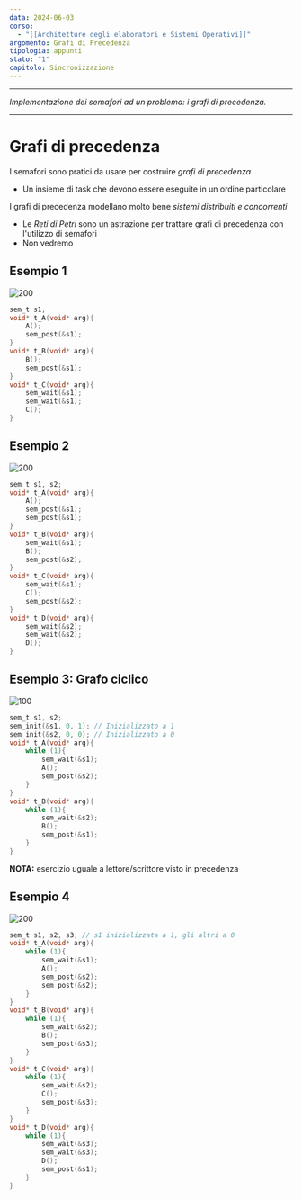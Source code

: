 ```yaml
---
data: 2024-06-03
corso:
  - "[[Architetture degli elaboratori e Sistemi Operativi]]"
argomento: Grafi di Precedenza
tipologia: appunti
stato: "1"
capitolo: Sincronizzazione
---
```

- - -
*Implementazione dei semafori ad un problema: i grafi di precedenza.*
- - -
# Grafi di precedenza
I semafori sono pratici da usare per costruire *grafi di precedenza*
- Un insieme di task che devono essere eseguite in un ordine particolare

I grafi di precedenza modellano molto bene *sistemi distribuiti e concorrenti*
- Le *Reti di Petri* sono un astrazione per trattare grafi di precedenza con l'utilizzo di semafori
- Non vedremo

## Esempio 1
![200](images/graph-a.png)
 

```c
sem_t s1;
void* t_A(void* arg){
    A();
    sem_post(&s1);
}
void* t_B(void* arg){
    B();
    sem_post(&s1);
}
void* t_C(void* arg){
    sem_wait(&s1);
    sem_wait(&s1);
    C();
}
```

## Esempio 2
![200](images/graph-b.png)
 
 
```c
sem_t s1, s2;                                  
void* t_A(void* arg){
    A();
    sem_post(&s1);
    sem_post(&s1);
}
void* t_B(void* arg){
    sem_wait(&s1);
    B();
    sem_post(&s2);
}
void* t_C(void* arg){
    sem_wait(&s1);
    C();
    sem_post(&s2);
}
void* t_D(void* arg){
    sem_wait(&s2);
    sem_wait(&s2);
    D();
}
```

## Esempio 3: Grafo ciclico

![100](images/graph-c.png)

 
```c
sem_t s1, s2;                                      
sem_init(&s1, 0, 1); // Inizializzato a 1
sem_init(&s2, 0, 0); // Inizializzato a 0
void* t_A(void* arg){
    while (1){
        sem_wait(&s1);
        A();
        sem_post(&s2);
    }
}
void* t_B(void* arg){
    while (1){
        sem_wait(&s2);
        B();
        sem_post(&s1);
    }
}
```

**NOTA:** esercizio uguale a lettore/scrittore visto in precedenza

## Esempio 4
![200](images/graph-d.png)
 

```c
sem_t s1, s2, s3; // s1 inizializzata a 1, gli altri a 0            
void* t_A(void* arg){
    while (1){
        sem_wait(&s1);
        A();
        sem_post(&s2);
        sem_post(&s2);
    }
}
void* t_B(void* arg){
    while (1){
        sem_wait(&s2);
        B();
        sem_post(&s3);
    }
}
void* t_C(void* arg){
    while (1){
        sem_wait(&s2);
        C();
        sem_post(&s3);
    }
}
void* t_D(void* arg){
    while (1){
        sem_wait(&s3);
        sem_wait(&s3);
        D();
        sem_post(&s1);
    }
}
```

